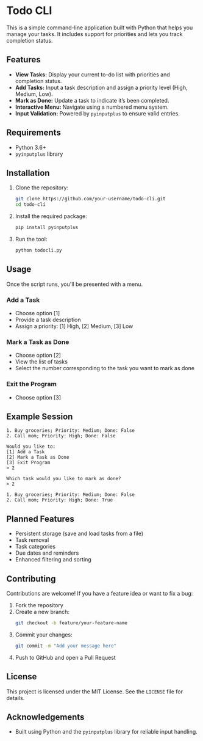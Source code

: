 # Todo CLI

This is a simple command-line application built with Python that helps you manage your tasks. It includes support for priorities and lets you track completion status.

## Features

- **View Tasks:** Display your current to-do list with priorities and completion status.
- **Add Tasks:** Input a task description and assign a priority level (High, Medium, Low).
- **Mark as Done:** Update a task to indicate it’s been completed.
- **Interactive Menu:** Navigate using a numbered menu system.
- **Input Validation:** Powered by `pyinputplus` to ensure valid entries.

## Requirements

- Python 3.6+
- `pyinputplus` library

## Installation

1. Clone the repository:

   ```bash
   git clone https://github.com/your-username/todo-cli.git
   cd todo-cli
   ```

2. Install the required package:

   ```bash
   pip install pyinputplus
   ```

3. Run the tool:

   ```bash
   python todocli.py
   ```

## Usage

Once the script runs, you'll be presented with a menu.

### Add a Task

- Choose option [1]
- Provide a task description
- Assign a priority: [1] High, [2] Medium, [3] Low

### Mark a Task as Done

- Choose option [2]
- View the list of tasks
- Select the number corresponding to the task you want to mark as done

### Exit the Program

- Choose option [3]

## Example Session

```
1. Buy groceries; Priority: Medium; Done: False
2. Call mom; Priority: High; Done: False

Would you like to:
[1] Add a Task
[2] Mark a Task as Done
[3] Exit Program
> 2

Which task would you like to mark as done?
> 2

1. Buy groceries; Priority: Medium; Done: False
2. Call mom; Priority: High; Done: True
```

## Planned Features

- Persistent storage (save and load tasks from a file)
- Task removal
- Task categories
- Due dates and reminders
- Enhanced filtering and sorting

## Contributing

Contributions are welcome! If you have a feature idea or want to fix a bug:

1. Fork the repository
2. Create a new branch:
   ```bash
   git checkout -b feature/your-feature-name
   ```
3. Commit your changes:
   ```bash
   git commit -m "Add your message here"
   ```
4. Push to GitHub and open a Pull Request

## License

This project is licensed under the MIT License. See the `LICENSE` file for details.

## Acknowledgements

- Built using Python and the `pyinputplus` library for reliable input handling.
